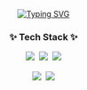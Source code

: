 <!--
**ejinn1/ejinn1** is a ✨ _special_ ✨ repository because its `README.md` (this file) appears on your GitHub profile.

Here are some ideas to get you started:

- 🔭 I’m currently working on ...
- 🌱 I’m currently learning ...
- 👯 I’m looking to collaborate on ...
- 🤔 I’m looking for help with ...
- 💬 Ask me about ...
- 📫 How to reach me: ...
- 😄 Pronouns: ...
- ⚡ Fun fact: ...
-->

<div align="center">
  <a href="https://git.io/typing-svg"><img src="https://readme-typing-svg.demolab.com?font=Fira+Code&pause=1000&center=true&vCenter=true&width=435&lines=Welcome+to+Euijin's+Github!;Front-End+Developer" alt="Typing SVG" /></a>
</div>

<!-- 내용 부분 -->
<h3 align="center">✨ Tech Stack ✨</h3>
<div align="center">
  <img src="https://img.shields.io/badge/react-20232a.svg?style=for-the-badge&logo=react&logoColor=61DAFB" />&nbsp;
  <img src="https://img.shields.io/badge/next.js-000000.svg?style=for-the-badge&logo=nextdotjs&logoColor=white" />&nbsp;
  <img src="https://img.shields.io/badge/tailwindcss-38b2ac.svg?style=for-the-badge&logo=tailwind-css&logoColor=white" />
</div>

<br>

<div align="center">
  <img src="https://img.shields.io/badge/javascript-F7DF1E.svg?style=for-the-badge&logo=javascript&logoColor=black" />&nbsp;
  <img src="https://img.shields.io/badge/zustand-777BB4.svg?style=for-the-badge&logo=zustand&logoColor=white" />
</div>

<br>

<!--

<h3 align="center">📚 Studying 📚</h3>
<div align="center">
  <img src="https://img.shields.io/badge/styled--components-db7093.svg?style=for-the-badge&logo=styled-components&logoColor=white" />&nbsp;
  <img src="https://img.shields.io/badge/typescript-007ACC.svg?style=for-the-badge&logo=typescript&logoColor=white" />&nbsp;
  <img src="https://img.shields.io/badge/babel-F9DC3E.svg?style=for-the-badge&logo=babel&logoColor=black" />&nbsp;
  <img src="https://img.shields.io/badge/webpack-8DD6F9.svg?style=for-the-badge&logo=webpack&logoColor=black" />
</div>

<br>

<div align="center">
  <img src="https://img.shields.io/badge/jest-C21325.svg?style=for-the-badge&logo=jest&logoColor=white" />&nbsp;
  <img src="https://img.shields.io/badge/cypress-17202C.svg?style=for-the-badge&logo=cypress&logoColor=white" />&nbsp;
  <img src="https://img.shields.io/badge/supabase-3ECF8E.svg?style=for-the-badge&logo=supabase&logoColor=white" />
</div>

<br>

<h3 align="center">🛠 Tools 🛠</h3>
<div align="center">
  <img src="https://img.shields.io/badge/git-F05033.svg?style=for-the-badge&logo=git&logoColor=white" />&nbsp;
  <img src="https://img.shields.io/badge/github-181717.svg?style=for-the-badge&logo=github&logoColor=white" />&nbsp;
  <img src="https://img.shields.io/badge/Notion-F3F3F3.svg?style=for-the-badge&logo=notion&logoColor=black" />&nbsp;
  <img src="https://img.shields.io/badge/VSCode-2C2C32.svg?style=for-the-badge&logo=visual-studio-code&logoColor=22ABF3" />&nbsp;
</div>

<br>

<div align="center">
  <img src="https://img.shields.io/badge/jira-0052CC.svg?style=for-the-badge&logo=jira&logoColor=white" />&nbsp;
  <img src="https://img.shields.io/badge/figma-F24E1E.svg?style=for-the-badge&logo=figma&logoColor=white" />&nbsp;
  <img src="https://img.shields.io/badge/slack-4A154B.svg?style=for-the-badge&logo=slack&logoColor=white" />
</div>

-->

<!--
<div align="center">
  <img src="https://img.shields.io/badge/adobe%20photoshop-08253c.svg?style=for-the-badge&logo=adobe%20photoshop&logoColor=37abff" />&nbsp
  <img src="https://img.shields.io/badge/figma-F24E1E.svg?style=for-the-badge&logo=figma&logoColor=white" />&nbsp
</div>
-->
<br>


<br>
<!--
<h3 align="center">📫 Contact 📫</h3>
<div align="center">
  <a href="https://velog.io/@oka1313">
    <img src="https://img.shields.io/badge/Velog-1EBC8F?style=for-the-badge&logo=velog&logoColor=white" />&nbsp
  </a>
  <a href="mailto:oka1313@gmail.com">
    <img
      src="https://img.shields.io/badge/oka1313@gmail.com-D14836?style=for-the-badge&logo=gmail&logoColor=white"/>&nbsp
  </a>
</div>
-->

